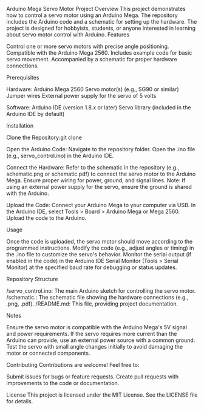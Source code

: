 Arduino Mega Servo Motor Project
Overview
This project demonstrates how to control a servo motor using an Arduino Mega. The repository includes the Arduino code and a schematic for setting up the hardware. The project is designed for hobbyists, students, or anyone interested in learning about servo motor control with Arduino.
Features

Control one or more servo motors with precise angle positioning.
Compatible with the Arduino Mega 2560.
Includes example code for basic servo movement.
Accompanied by a schematic for proper hardware connections.

Prerequisites

Hardware:
Arduino Mega 2560
Servo motor(s) (e.g., SG90 or similar)
Jumper wires
External power supply for the servo of 5 volts


Software:
Arduino IDE (version 1.8.x or later)
Servo library (included in the Arduino IDE by default)



Installation

Clone the Repository:git clone <repository-url>


Open the Arduino Code:
Navigate to the repository folder.
Open the .ino file (e.g., servo_control.ino) in the Arduino IDE.


Connect the Hardware:
Refer to the schematic in the repository (e.g., schematic.png or schematic.pdf) to connect the servo motor to the Arduino Mega.
Ensure proper wiring for power, ground, and signal lines.
Note: If using an external power supply for the servo, ensure the ground is shared with the Arduino.


Upload the Code:
Connect your Arduino Mega to your computer via USB.
In the Arduino IDE, select Tools > Board > Arduino Mega or Mega 2560.
Upload the code to the Arduino.



Usage

Once the code is uploaded, the servo motor should move according to the programmed instructions.
Modify the code (e.g., adjust angles or timing) in the .ino file to customize the servo's behavior.
Monitor the serial output (if enabled in the code) in the Arduino IDE Serial Monitor (Tools > Serial Monitor) at the specified baud rate for debugging or status updates.

Repository Structure

/servo_control.ino: The main Arduino sketch for controlling the servo motor.
/schematic.<extension>: The schematic file showing the hardware connections (e.g., .png, .pdf).
/README.md: This file, providing project documentation.

Notes

Ensure the servo motor is compatible with the Arduino Mega's 5V signal and power requirements.
If the servo requires more current than the Arduino can provide, use an external power source with a common ground.
Test the servo with small angle changes initially to avoid damaging the motor or connected components.

Contributing
Contributions are welcome! Feel free to:

Submit issues for bugs or feature requests.
Create pull requests with improvements to the code or documentation.

License
This project is licensed under the MIT License. See the LICENSE file for details.